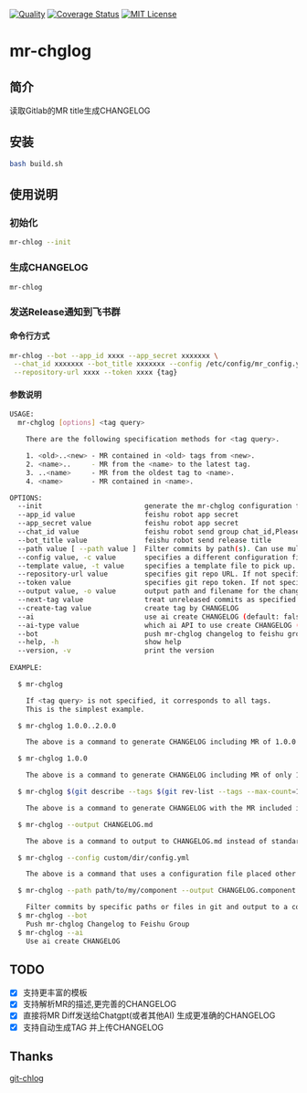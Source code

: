 [![Quality](https://github.com/lwydyby/mr-chglog/actions/workflows/ci.yml/badge.svg?branch=main)](https://github.com/lwydyby/mr-chglog/actions/workflows/ci.yml)
[![Coverage Status](https://coveralls.io/repos/github/lwydyby/mr-chglog/badge.svg?branch=main)](https://coveralls.io/github/lwydyby/mr-chglog?branch=main)
[![MIT License](http://img.shields.io/badge/license-MIT-blue.svg?style=flat-square)](https://github.com/lwydyby/mr-chglog/blob/master/LICENSE)

# mr-chglog

## 简介

读取Gitlab的MR title生成CHANGELOG

## 安装

```bash
bash build.sh
```

## 使用说明

### 初始化

```bash
mr-chlog --init
```

### 生成CHANGELOG

```bash
mr-chlog
```

### 发送Release通知到飞书群

#### 命令行方式
```bash
mr-chlog --bot --app_id xxxx --app_secret xxxxxxx \
 --chat_id xxxxxxx --bot_title xxxxxxx --config /etc/config/mr_config.yml \
 --repository-url xxxx --token xxxx {tag}
```

#### 参数说明

``` bash
USAGE:
  mr-chglog [options] <tag query>

    There are the following specification methods for <tag query>.

    1. <old>..<new> - MR contained in <old> tags from <new>.
    2. <name>..     - MR from the <name> to the latest tag.
    3. ..<name>     - MR from the oldest tag to <name>.
    4. <name>       - MR contained in <name>.

OPTIONS:
  --init                         generate the mr-chglog configuration file in interactive (default: false)
  --app_id value                 feishu robot app secret
  --app_secret value             feishu robot app secret
  --chat_id value                feishu robot send group chat_id,Please use , to separate multiple
  --bot_title value              feishu robot send release title
  --path value [ --path value ]  Filter commits by path(s). Can use multiple times.
  --config value, -c value       specifies a different configuration file to pick up (default: ".chglog/mr_config.yml")
  --template value, -t value     specifies a template file to pick up. If not specified, use the one in config
  --repository-url value         specifies git repo URL. If not specified, use 'repository_url' in config
  --token value                  specifies git repo token. If not specified, use 'token' in config
  --output value, -o value       output path and filename for the changelogs. If not specified, output to stdout
  --next-tag value               treat unreleased commits as specified tags (EXPERIMENTAL)
  --create-tag value             create tag by CHANGELOG
  --ai                           use ai create CHANGELOG (default: false)
  --ai-type value                which ai API to use create CHANGELOG (default: poe)
  --bot                          push mr-chglog changelog to feishu group (default: false)
  --help, -h                     show help
  --version, -v                  print the version
  
EXAMPLE:

  $ mr-chglog

    If <tag query> is not specified, it corresponds to all tags.
    This is the simplest example.

  $ mr-chglog 1.0.0..2.0.0

    The above is a command to generate CHANGELOG including MR of 1.0.0 to 2.0.0.

  $ mr-chglog 1.0.0

    The above is a command to generate CHANGELOG including MR of only 1.0.0.

  $ mr-chglog $(git describe --tags $(git rev-list --tags --max-count=1))

    The above is a command to generate CHANGELOG with the MR included in the latest tag.

  $ mr-chglog --output CHANGELOG.md

    The above is a command to output to CHANGELOG.md instead of standard output.

  $ mr-chglog --config custom/dir/config.yml

    The above is a command that uses a configuration file placed other than ".chglog/config.yml".

  $ mr-chglog --path path/to/my/component --output CHANGELOG.component.md

    Filter commits by specific paths or files in git and output to a component specific changelog.
  $ mr-chglog --bot 
    Push mr-chglog Changelog to Feishu Group
  $ mr-chglog --ai 
    Use ai create CHANGELOG

```

## TODO

- [x] 支持更丰富的模板
- [x] 支持解析MR的描述,更完善的CHANGELOG
- [x] 直接将MR Diff发送给Chatgpt(或者其他AI) 生成更准确的CHANGELOG
- [x] 支持自动生成TAG 并上传CHANGELOG

## Thanks
[git-chlog](https://github.com/git-chglog/git-chglog)
